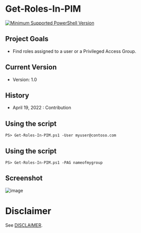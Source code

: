 # Get-Roles-In-PIM
[![Minimum Supported PowerShell Version](https://img.shields.io/badge/PS-5.1-blue.svg)]()

## Project Goals
- Find roles assigned to a user or a Privileged Access Group.

## Current Version
- Version: 1.0

## History
- April 19, 2022 : Contribution

## Using the script
```
PS> Get-Roles-In-PIM.ps1 -User myuser@contoso.com
```

## Using the script
```
PS> Get-Roles-In-PIM.ps1 -PAG nameofmygroup
```

## Screenshot
![image](https://user-images.githubusercontent.com/94542446/164080499-f5784838-cc6f-452c-9f95-60679c844605.png)

# Disclaimer
See [DISCLAIMER](./DISCLAIMER.md).